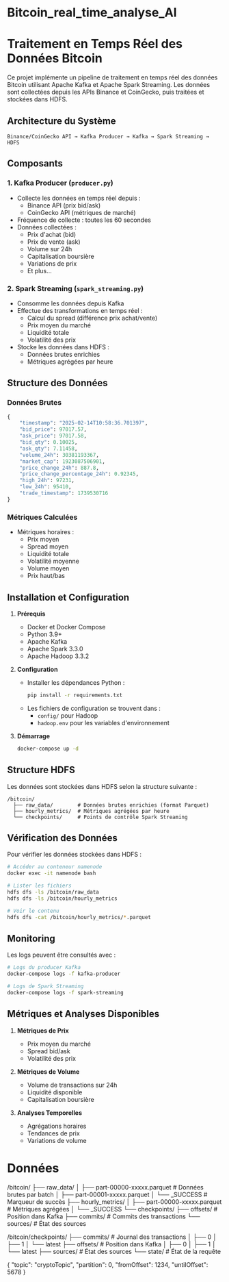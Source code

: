 # Bitcoin_real_time_analyse_AI

# Traitement en Temps Réel des Données Bitcoin

Ce projet implémente un pipeline de traitement en temps réel des données Bitcoin utilisant Apache Kafka et Apache Spark Streaming. Les données sont collectées depuis les APIs Binance et CoinGecko, puis traitées et stockées dans HDFS.

## Architecture du Système

```
Binance/CoinGecko API → Kafka Producer → Kafka → Spark Streaming → HDFS
```

## Composants

### 1. Kafka Producer (`producer.py`)
- Collecte les données en temps réel depuis :
  - Binance API (prix bid/ask)
  - CoinGecko API (métriques de marché)
- Fréquence de collecte : toutes les 60 secondes
- Données collectées :
  - Prix d'achat (bid)
  - Prix de vente (ask)
  - Volume sur 24h
  - Capitalisation boursière
  - Variations de prix
  - Et plus...

### 2. Spark Streaming (`spark_streaming.py`)
- Consomme les données depuis Kafka
- Effectue des transformations en temps réel :
  - Calcul du spread (différence prix achat/vente)
  - Prix moyen du marché
  - Liquidité totale
  - Volatilité des prix
- Stocke les données dans HDFS :
  - Données brutes enrichies
  - Métriques agrégées par heure

## Structure des Données

### Données Brutes
```python
{
    "timestamp": "2025-02-14T10:58:36.701397",
    "bid_price": 97017.57,
    "ask_price": 97017.58,
    "bid_qty": 0.10025,
    "ask_qty": 7.11458,
    "volume_24h": 30381193367,
    "market_cap": 1923087506901,
    "price_change_24h": 887.8,
    "price_change_percentage_24h": 0.92345,
    "high_24h": 97231,
    "low_24h": 95410,
    "trade_timestamp": 1739530716
}
```

### Métriques Calculées
- Métriques horaires :
  - Prix moyen
  - Spread moyen
  - Liquidité totale
  - Volatilité moyenne
  - Volume moyen
  - Prix haut/bas

## Installation et Configuration

1. **Prérequis**
   - Docker et Docker Compose
   - Python 3.9+
   - Apache Kafka
   - Apache Spark 3.3.0
   - Apache Hadoop 3.3.2

2. **Configuration**
   - Installer les dépendances Python :
     ```bash
     pip install -r requirements.txt
     ```
   - Les fichiers de configuration se trouvent dans :
     - `config/` pour Hadoop
     - `hadoop.env` pour les variables d'environnement

3. **Démarrage**
   ```bash
   docker-compose up -d
   ```

## Structure HDFS

Les données sont stockées dans HDFS selon la structure suivante :
```
/bitcoin/
  ├── raw_data/        # Données brutes enrichies (format Parquet)
  ├── hourly_metrics/  # Métriques agrégées par heure
  └── checkpoints/     # Points de contrôle Spark Streaming
```

## Vérification des Données

Pour vérifier les données stockées dans HDFS :
```bash
# Accéder au conteneur namenode
docker exec -it namenode bash

# Lister les fichiers
hdfs dfs -ls /bitcoin/raw_data
hdfs dfs -ls /bitcoin/hourly_metrics

# Voir le contenu
hdfs dfs -cat /bitcoin/hourly_metrics/*.parquet
```

## Monitoring

Les logs peuvent être consultés avec :
```bash
# Logs du producer Kafka
docker-compose logs -f kafka-producer

# Logs de Spark Streaming
docker-compose logs -f spark-streaming
```

## Métriques et Analyses Disponibles

1. **Métriques de Prix**
   - Prix moyen du marché
   - Spread bid/ask
   - Volatilité des prix

2. **Métriques de Volume**
   - Volume de transactions sur 24h
   - Liquidité disponible
   - Capitalisation boursière

3. **Analyses Temporelles**
   - Agrégations horaires
   - Tendances de prix
   - Variations de volume

# Données

/bitcoin/
├── raw_data/
│   ├── part-00000-xxxxx.parquet  # Données brutes par batch
│   ├── part-00001-xxxxx.parquet
│   └── _SUCCESS                  # Marqueur de succès
├── hourly_metrics/
│   ├── part-00000-xxxxx.parquet  # Métriques agrégées
│   └── _SUCCESS
└── checkpoints/
    ├── offsets/                  # Position dans Kafka
    ├── commits/                  # Commits des transactions
    └── sources/                  # État des sources


/bitcoin/checkpoints/
├── commits/                  # Journal des transactions
│   ├── 0
│   ├── 1
│   └── latest
├── offsets/                 # Position dans Kafka
│   ├── 0
│   ├── 1
│   └── latest
├── sources/                 # État des sources
└── state/                   # État de la requête


{
    "topic": "cryptoTopic",
    "partition": 0,
    "fromOffset": 1234,
    "untilOffset": 5678
}

